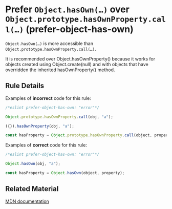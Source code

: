 # Prefer `Object.hasOwn(…)` over `Object.prototype.hasOwnProperty.call(…)` (prefer-object-has-own)

`Object.hasOwn(…)` is more accessible than `Object.prototype.hasOwnProperty.call(…)`.

It is recommended over Object.hasOwnProperty() because it works for objects created using Object.create(null) and with objects that have overridden the inherited hasOwnProperty() method.

## Rule Details

Examples of **incorrect** code for this rule:

```js
/*eslint prefer-object-has-own: "error"*/

Object.prototype.hasOwnProperty.call(obj, "a");

({}).hasOwnProperty(obj, "a");

const hasProperty = Object.prototype.hasOwnProperty.call(object, property);
```

Examples of **correct** code for this rule:

```js
/*eslint prefer-object-has-own: "error"*/

Object.hasOwn(obj, "a");

const hasProperty = Object.hasOwn(object, property);
```

## Related Material

[MDN documentation](https://developer.mozilla.org/en-US/docs/Web/JavaScript/Reference/Global_Objects/Object/hasOwn)

